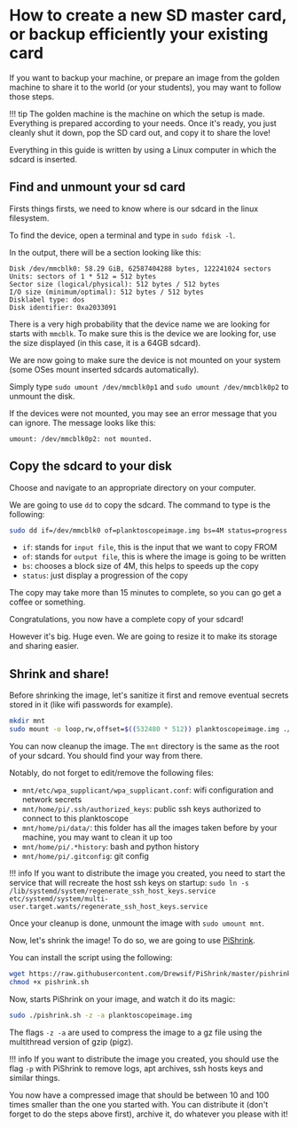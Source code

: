 # How to create a new SD master card, or backup efficiently your existing card

If you want to backup your machine, or prepare an image from the golden machine to share it to the world (or your students), you may want to follow those steps. 

!!! tip
    The golden machine is the machine on which the setup is made. Everything is prepared according to your needs. Once it's ready, you just cleanly shut it down, pop the SD card out, and copy it to share the love!


Everything in this guide is written by using a Linux computer in which the sdcard is inserted.

## Find and unmount your sd card
Firsts things firsts, we need to know where is our sdcard in the linux filesystem.

To find the device, open a terminal and type in `sudo fdisk -l`.

In the output, there will be a section looking like this:
```
Disk /dev/mmcblk0: 58.29 GiB, 62587404288 bytes, 122241024 sectors
Units: sectors of 1 * 512 = 512 bytes
Sector size (logical/physical): 512 bytes / 512 bytes
I/O size (minimum/optimal): 512 bytes / 512 bytes
Disklabel type: dos
Disk identifier: 0xa2033091
```

There is a very high probability that the device name we are looking for starts with `mmcblk`. To make sure this is the device we are looking for, use the size displayed (in this case, it is a 64GB sdcard).

We are now going to make sure the device is not mounted on your system (some OSes mount inserted sdcards automatically).

Simply type `sudo umount /dev/mmcblk0p1` and `sudo umount /dev/mmcblk0p2` to unmount the disk.

If the devices were not mounted, you may see an error message that you can ignore. The message looks like this:
```
umount: /dev/mmcblk0p2: not mounted.
```

## Copy the sdcard to your disk

Choose and navigate to an appropriate directory on your computer.

We are going to use `dd` to copy the sdcard. The command to type is the following:
```sh
sudo dd if=/dev/mmcblk0 of=planktoscopeimage.img bs=4M status=progress
```

- `if`: stands for `input file`, this is the input that we want to copy FROM
- `of`: stands for `output file`, this is where the image is going to be written
- `bs`: chooses a block size of 4M, this helps to speeds up the copy
- `status`: just display a progression of the copy


The copy may take more than 15 minutes to complete, so you can go get a coffee or something.

Congratulations, you now have a complete copy of your sdcard!

However it's big. Huge even. We are going to resize it to make its storage and sharing easier.

## Shrink and share!

Before shrinking the image, let's sanitize it first and remove eventual secrets stored in it (like wifi passwords for example).

```sh
mkdir mnt
sudo mount -o loop,rw,offset=$((532480 * 512)) planktoscopeimage.img ./mnt/
```

You can now cleanup the image. The `mnt` directory is the same as the root of your sdcard. You should find your way from there.

Notably, do not forget to edit/remove the following files:

- `mnt/etc/wpa_supplicant/wpa_supplicant.conf`: wifi configuration and network secrets
- `mnt/home/pi/.ssh/authorized_keys`: public ssh keys authorized to connect to this planktoscope
- `mnt/home/pi/data/`: this folder has all the images taken before by your machine, you may want to clean it up too
- `mnt/home/pi/.*history`: bash and python history
- `mnt/home/pi/.gitconfig`: git config

!!! info
    If you want to distribute the image you created, you need to start the service that will recreate the host ssh keys on startup:
    `sudo ln -s /lib/systemd/system/regenerate_ssh_host_keys.service etc/systemd/system/multi-user.target.wants/regenerate_ssh_host_keys.service`

Once your cleanup is done, unmount the image with `sudo umount mnt`.

Now, let's shrink the image! To do so, we are going to use [PiShrink](https://github.com/Drewsif/PiShrink).

You can install the script using the following:
```sh
wget https://raw.githubusercontent.com/Drewsif/PiShrink/master/pishrink.sh
chmod +x pishrink.sh
```

Now, starts PiShrink on your image, and watch it do its magic:
```sh
sudo ./pishrink.sh -z -a planktoscopeimage.img
```

The flags `-z -a` are used to compress the image to a gz file using the multithread version of gzip (pigz).

!!! info
    If you want to distribute the image you created, you should use the flag `-p` with PiShrink to remove logs, apt archives, ssh hosts keys and similar things.

You now have a compressed image that should be between 10 and 100 times smaller than the one you started with. You can distribute it (don't forget to do the steps above first), archive it, do whatever you please with it!

